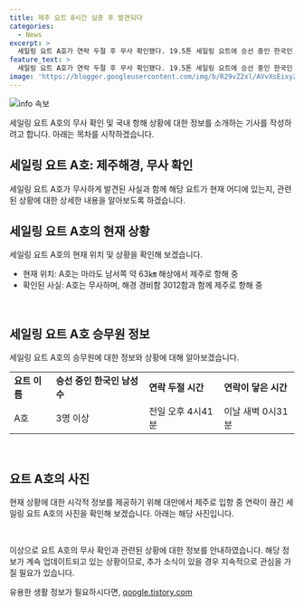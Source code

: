 ```yaml
---
title: 제주 요트 8시간 실종 후 발견되다
categories:
  - News
excerpt: >
  세일링 요트 A호가 연락 두절 후 무사 확인됐다. 19.5톤 세일링 요트에 승선 중인 한국인 3명도 이상은 없는 것으로 파악됐으며, 경비함과 함께 제주로 항해 중인 것으로 확인됐다. A호는 전날 연락이 끊긴 후 새벽에 다시 연락이 되었다. 현재 상황에서 A호의 안전한 복귀가 주목된다.
feature_text: >
  세일링 요트 A호가 연락 두절 후 무사 확인됐다. 19.5톤 세일링 요트에 승선 중인 한국인 3명도 이상은 없는 것으로 파악됐으며, 경비함과 함께 제주로 항해 중인 것으로 확인됐다. A호는 전날 연락이 끊긴 후 새벽에 다시 연락이 되었다. 현재 상황에서 A호의 안전한 복귀가 주목된다.
image: 'https://blogger.googleusercontent.com/img/b/R29vZ2xl/AVvXsEixyZcFfHzMRdzZMjFBmAUKJYCLCGyLL1o632UiGVXcaFdKo_bkvkuCioo0uUKlGfBVcT3P84aROyZIXSBEx3Aw5nCQ3pTgDom1WDC4m8eifvWiAmWEEVb4x6G_l8C0QH225ldMjyaFvpxGEBGNO37VmDTDMHGhJPq73UglMfDca1-0aw/s1600/blogspot.png'
---
```


<p><img src="https://blogger.googleusercontent.com/img/b/R29vZ2xl/AVvXsEixyZcFfHzMRdzZMjFBmAUKJYCLCGyLL1o632UiGVXcaFdKo_bkvkuCioo0uUKlGfBVcT3P84aROyZIXSBEx3Aw5nCQ3pTgDom1WDC4m8eifvWiAmWEEVb4x6G_l8C0QH225ldMjyaFvpxGEBGNO37VmDTDMHGhJPq73UglMfDca1-0aw/s1600/blogspot.png" alt="info 속보" /></p>

<p>세일링 요트 A호의 무사 확인 및 국내 항해 상황에 대한 정보를 소개하는 기사를 작성하려고 합니다. 아래는 목차를 시작하겠습니다.</p>

<h2 data-ke-size="size26">세일링 요트 A호: 제주해경, 무사 확인</h2>

<p>세일링 요트 A호가 무사하게 발견된 사실과 함께 해당 요트가 현재 어디에 있는지, 관련된 상황에 대한 상세한 내용을 알아보도록 하겠습니다.</p>

<h2 data-ke-size="size24">세일링 요트 A호의 현재 상황</h2>

<p>세일링 요트 A호의 현재 위치 및 상황을 확인해 보겠습니다.</p>

<ul>
  <li>현재 위치: A호는 마라도 남서쪽 약 63㎞ 해상에서 제주로 항해 중</li>
  <li>확인된 사실: A호는 무사하며, 해경 경비함 3012함과 함께 제주로 항해 중</li>
</ul>

<p data-ke-size="size16">&nbsp;</p>

<h2 data-ke-size="size24">세일링 요트 A호 승무원 정보</h2>

<p>세일링 요트 A호의 승무원에 대한 정보와 상황에 대해 알아보겠습니다.</p>

<table>
  <tr>
    <td><b>요트 이름</b></td>
    <td><b>승선 중인 한국인 남성 수</b></td>
    <td><b>연락 두절 시간</b></td>
    <td><b>연락이 닿은 시간</b></td>
  </tr>
  <tr>
    <td>A호</td>
    <td>3명 이상</td>
    <td>전일 오후 4시41분</td>
    <td>이날 새벽 0시31분</td>
  </tr>
</table>

<p data-ke-size="size16">&nbsp;</p>

<h2 data-ke-size="size24">요트 A호의 사진</h2>

<p>현재 상황에 대한 시각적 정보를 제공하기 위해 대만에서 제주로 입항 중 연락이 끊긴 세일링 요트 A호의 사진을 확인해 보겠습니다. 아래는 해당 사진입니다.</p>

<p data-ke-size="size16">&nbsp;</p>

<p>이상으로 요트 A호의 무사 확인과 관련된 상황에 대한 정보를 안내하였습니다. 해당 정보가 계속 업데이트되고 있는 상황이므로, 추가 소식이 있을 경우 지속적으로 관심을 가질 필요가 있습니다.</p>
유용한 생활 정보가 필요하시다면, <a href="https://qoogle.tistory.com" rel="dofollow">qoogle.tistory.com</a>



